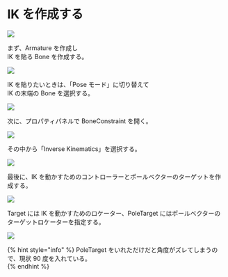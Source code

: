 # IK を作成する

<!-- SUMMARY:IKを作成する -->

![](https://gyazo.com/ff7bd2ca0ae1c343631a5e7c4ab8ab37.png)

まず、Armature を作成し  
IK を貼る Bone を作成する。

![](https://gyazo.com/43c0a5302a23038bac125866d3d8d21a.png)

IK を貼りたいときは、「Pose モード」に切り替えて  
IK の末端の Bone を選択する。

![](https://gyazo.com/194c54483af6822f0c36012e5ce0f997.png)

次に、プロパティパネルで BoneConstraint を開く。

![](https://gyazo.com/cdd364d0cb170238e75d46ca8343eb3f.png)

その中から「Inverse Kinematics」を選択する。

![](https://gyazo.com/594fb08aa2cb52789304ec0e79d9e9ed.PNG)

最後に、IK を動かすためのコントローラーとポールベクターのターゲットを作成する。

![](https://gyazo.com/abb12b350e1a89eb8ffdf2546d3ea5ec.png)

Target には IK を動かすためのロケーター、PoleTarget にはポールベクターのターゲットロケーターを指定する。

![](https://gyazo.com/1d0691f263349f24d3510bdc1c277332.gif)

{% hint style="info" %}
PoleTarget をいれただけだと角度がズレてしまうので、現状 90 度を入れている。  
{% endhint %}
